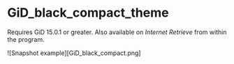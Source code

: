 # GiD_black_compact_theme

Requires GiD 15.0.1 or greater.
Also available on *Internet Retrieve* from within the program.

![Snapshot example][GiD_black_compact.png]
